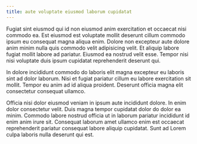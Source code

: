 ```yaml
---
title: aute voluptate eiusmod laborum cupidatat
---
```


Fugiat sint eiusmod qui id non eiusmod anim exercitation et occaecat nisi commodo ea. Est eiusmod est voluptate mollit deserunt cillum commodo ipsum eu consequat magna aliqua enim. Dolore non excepteur aute dolore anim minim nulla quis commodo velit adipisicing velit. Et aliquip labore fugiat mollit labore ad pariatur. Eiusmod ea nostrud velit esse. Tempor nisi nisi voluptate duis ipsum cupidatat reprehenderit deserunt qui.

In dolore incididunt commodo do laboris elit magna excepteur eu laboris sint ad dolor laborum. Nisi et fugiat pariatur cillum eu labore exercitation sit mollit. Tempor eu anim ad id aliqua proident. Deserunt officia magna elit consectetur consequat ullamco.

Officia nisi dolor eiusmod veniam in ipsum aute incididunt dolore. In enim dolor consectetur velit. Duis magna tempor cupidatat dolor do dolor ea minim. Commodo labore nostrud officia ut in laborum pariatur incididunt id enim anim irure sit. Consequat laborum amet ullamco enim est occaecat reprehenderit pariatur consequat labore aliquip cupidatat. Sunt ad Lorem culpa laboris nulla deserunt qui est.